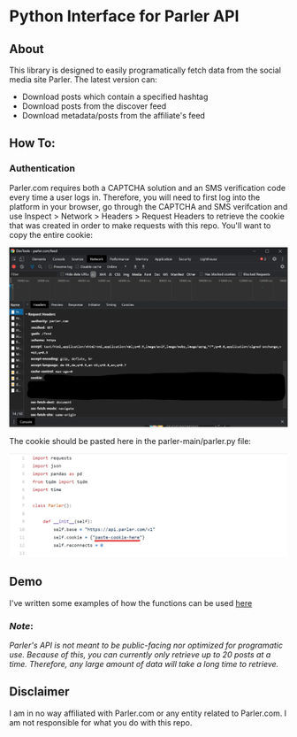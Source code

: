 # Python Interface for Parler API

## About

This library is designed to easily programatically fetch data from the social media site Parler. The latest version can:

* Download posts which contain a specified hashtag
* Download posts from the discover feed
* Download metadata/posts from the affiliate's feed

## How To:

### Authentication

Parler.com requires both a CAPTCHA solution and an SMS verification code every time a user logs in. Therefore, you will need to first log into the platform in your browser, go through the CAPTCHA and SMS verifcation and use Inspect > Network > Headers > Request Headers to retrieve the cookie that was created in order to make requests with this repo. You'll want to copy the entire cookie: 

![Parler](/screenshots/parler_screenshot.png)

The cookie should be pasted here in the parler-main/parler.py file:

![Parler.py](/screenshots/parler_screenshot_2.jpg)

## Demo

I've written some examples of how the functions can be used [here](demo_parler.ipynb)

### *Note*: 
*Parler's API is not meant to be public-facing nor optimized for programatic use. Because of this, you can currently only retrieve up to 20 posts at a time. Therefore, any large amount of data will take a long time to retrieve.*  
  
  
 ## Disclaimer
 
 I am in no way affiliated with Parler.com or any entity related to Parler.com. I am not responsible for what you do with this repo. 
